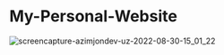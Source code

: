 # My-Personal-Website
![screencapture-azimjondev-uz-2022-08-30-15_01_22](https://user-images.githubusercontent.com/76002783/187409740-79644fcc-214e-46f3-8788-e0923dd59846.png)
